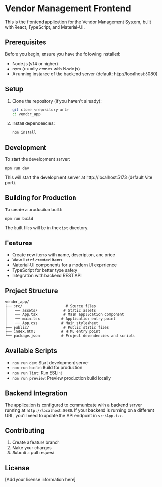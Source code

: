 # Vendor Management Frontend

This is the frontend application for the Vendor Management System, built with React, TypeScript, and Material-UI.

## Prerequisites

Before you begin, ensure you have the following installed:
- Node.js (v14 or higher)
- npm (usually comes with Node.js)
- A running instance of the backend server (default: http://localhost:8080)

## Setup

1. Clone the repository (if you haven't already):
   ```bash
   git clone <repository-url>
   cd vendor_app
   ```

2. Install dependencies:
   ```bash
   npm install
   ```

## Development

To start the development server:

```bash
npm run dev
```

This will start the development server at http://localhost:5173 (default Vite port).

## Building for Production

To create a production build:

```bash
npm run build
```

The built files will be in the `dist` directory.

## Features

- Create new items with name, description, and price
- View list of created items
- Material-UI components for a modern UI experience
- TypeScript for better type safety
- Integration with backend REST API

## Project Structure

```
vendor_app/
├── src/                    # Source files
│   ├── assets/            # Static assets
│   ├── App.tsx            # Main application component
│   ├── main.tsx          # Application entry point
│   └── App.css           # Main stylesheet
├── public/                # Public static files
├── index.html            # HTML entry point
└── package.json          # Project dependencies and scripts
```

## Available Scripts

- `npm run dev`: Start development server
- `npm run build`: Build for production
- `npm run lint`: Run ESLint
- `npm run preview`: Preview production build locally

## Backend Integration

The application is configured to communicate with a backend server running at `http://localhost:8080`. If your backend is running on a different URL, you'll need to update the API endpoint in `src/App.tsx`.

## Contributing

1. Create a feature branch
2. Make your changes
3. Submit a pull request

## License

[Add your license information here]
